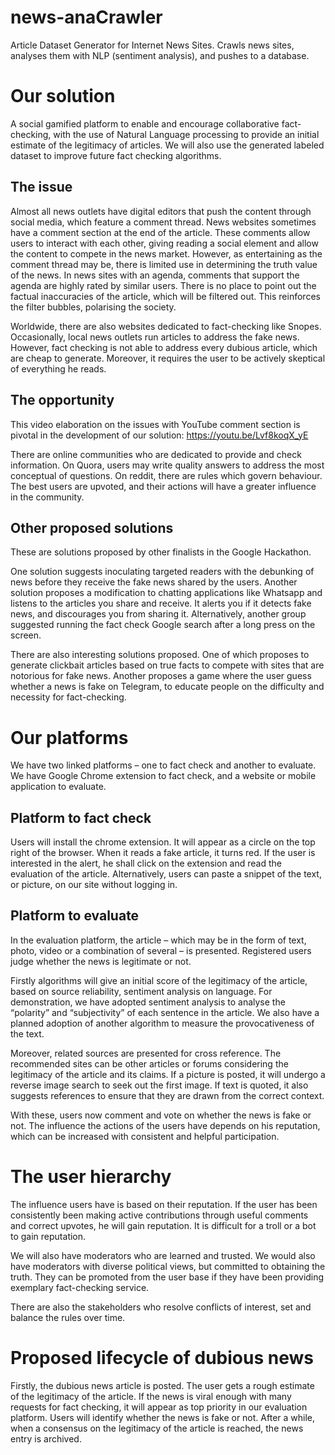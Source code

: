# news-anaCrawler
Article Dataset Generator for Internet News Sites. Crawls news sites, analyses them with NLP (sentiment analysis), and pushes to a database.


# Our solution
A social gamified platform to enable and encourage collaborative fact-checking, with the use of Natural Language processing to provide an initial estimate of the legitimacy of articles. We will also use the generated labeled dataset to improve future fact checking algorithms.

## The issue
Almost all news outlets have digital editors that push the content through social media, which feature a comment thread. News websites sometimes have a comment section at the end of the article. These comments allow users to interact with each other, giving reading a social element and allow the content to compete in the news market. However, as entertaining as the comment thread may be, there is limited use in determining the truth value of the news. In news sites with an agenda, comments that support the agenda are highly rated by similar users. There is no place to point out the factual inaccuracies of the article, which will be filtered out. This reinforces the filter bubbles, polarising the society.

Worldwide, there are also websites dedicated to fact-checking like Snopes. Occasionally, local news outlets run articles to address the fake news. However, fact checking is not able to address every dubious article, which are cheap to generate. Moreover, it requires the user to be actively skeptical of everything he reads.

## The opportunity
This video elaboration on the issues with YouTube comment section is pivotal in the development of our solution: 
https://youtu.be/Lvf8koqX_yE

There are online communities who are dedicated to provide and check information. On Quora, users may write quality answers to address the most conceptual of questions. On reddit, there are rules which govern behaviour. The best users are upvoted, and their actions will have a greater influence in the community. 

## Other proposed solutions
These are solutions proposed by other finalists in the Google Hackathon.

One solution suggests inoculating targeted readers with the debunking of news before they receive the fake news shared by the users. Another solution proposes a modification to chatting applications like Whatsapp and listens to the articles you share and receive. It alerts you if it detects fake news, and discourages you from sharing it. Alternatively, another group suggested running the fact check Google search after a long press on the screen.

There are also interesting solutions proposed. One of which proposes to generate clickbait articles based on true facts to compete with sites that are notorious for fake news. Another proposes a game where the user guess whether a news is fake on Telegram, to educate people on the difficulty and necessity for fact-checking.

# Our platforms
We have two linked platforms – one to fact check and another to evaluate. We have Google Chrome extension to fact check, and a website or mobile application to evaluate.

## Platform to fact check
Users will install the chrome extension. It will appear as a circle on the top right of the browser. When it reads a fake article, it turns red. If the user is interested in the alert, he shall click on the extension and read the evaluation of the article. Alternatively, users can paste a snippet of the text, or picture, on our site without logging in.

<include our chrome extension screenshot>

## Platform to evaluate
In the evaluation platform, the article – which may be in the form of text, photo, video or a combination of several – is presented. Registered users judge whether the news is legitimate or not.

<include our very ugly UI>

Firstly algorithms will give an initial score of the legitimacy of the article, based on source reliability, sentiment analysis on language. For demonstration, we have adopted sentiment analysis to analyse the “polarity” and “subjectivity” of each sentence in the article. We also have a planned adoption of another algorithm to measure the provocativeness of the text.

Moreover, related sources are presented for cross reference. The recommended sites can be other articles or forums considering the legitimacy of the article and its claims. If a picture is posted, it will undergo a reverse image search to seek out the first image. If text is quoted, it also suggests references to ensure that they are drawn from the correct context.

With these, users now comment and vote on whether the news is fake or not. The influence the actions of the users have depends on his reputation, which can be increased with consistent and helpful participation.

# The user hierarchy
The influence users have is based on their reputation. If the user has been consistently been making active contributions through useful comments and correct upvotes, he will gain reputation. It is difficult for a troll or a bot to gain reputation.

We will also have moderators who are learned and trusted. We would also have moderators with diverse political views, but committed to obtaining the truth. They can be promoted from the user base if they have been providing exemplary fact-checking service. 

There are also the stakeholders who resolve conflicts of interest, set and balance the rules over time.

# Proposed lifecycle of dubious news
Firstly, the dubious news article is posted. The user gets a rough estimate of the legitimacy of the article. If the news is viral enough with many requests for fact checking, it will appear as top priority in our evaluation platform. Users will identify whether the news is fake or not. After a while, when a consensus on the legitimacy of the article is reached, the news entry is archived.
